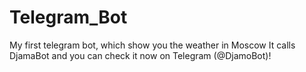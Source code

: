 # Telegram_Bot
My first telegram bot, which show you the weather in Moscow
It calls DjamaBot and you can check it now on Telegram (@DjamoBot)!
